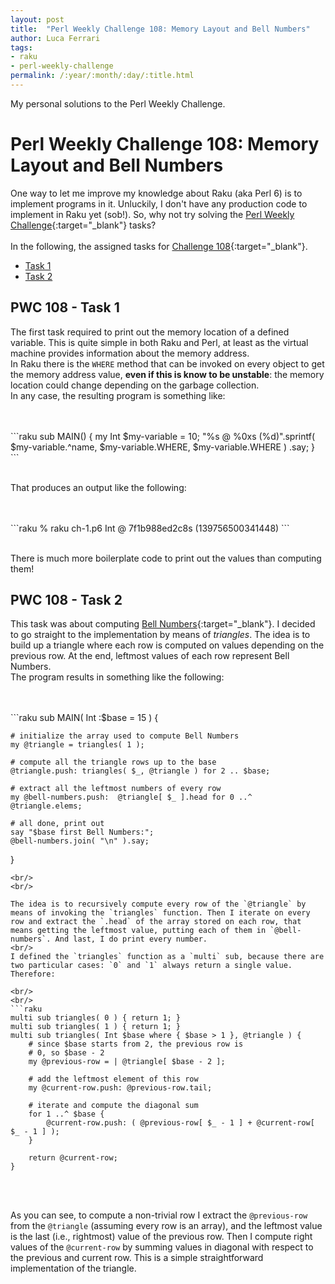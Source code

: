 ```yaml
---
layout: post
title:  "Perl Weekly Challenge 108: Memory Layout and Bell Numbers"
author: Luca Ferrari
tags:
- raku
- perl-weekly-challenge
permalink: /:year/:month/:day/:title.html
---
```

My personal solutions to the Perl Weekly Challenge.

# Perl Weekly Challenge 108: Memory Layout and Bell Numbers

One way to let me improve my knowledge about Raku (aka Perl 6) is to implement programs in it.
Unluckily, I don't have any production code to implement in Raku yet (sob!).
So, why not try solving the [Perl Weekly Challenge](https://perlweeklychallenge.org/){:target="_blank"} tasks?
<br/>
<br/>
In the following, the assigned tasks for [Challenge 108](https://perlweeklychallenge.org/blog/perl-weekly-challenge-108/){:target="_blank"}.
<br/>
- [Task 1](#task1)
- [Task 2](#task2)




<a name="task1"></a>
## PWC 108 - Task 1

The first task required to print out the memory location of a defined variable.
This is quite simple in both Raku and Perl, at least as the virtual machine provides information about the memory address.
<br/>
In Raku there is the `WHERE` method that can be invoked on every object to get the memory address value, **even if this is know to be unstable**: the memory location could change depending on the garbage collection.
<br/>
In any case, the resulting program is something like:

<br/>
<br/>
```raku
sub MAIN() {
    my Int $my-variable = 10;
    "%s @ %0xs (%d)".sprintf( $my-variable.^name, 
                              $my-variable.WHERE, 
                              $my-variable.WHERE )
                   .say;
}
```
<br/>
<br/>

That produces an output like the following:

<br/>
<br/>
```raku
% raku ch-1.p6  
Int @ 7f1b988ed2c8s (139756500341448)
```
<br/>
<br/>

There is much more boilerplate code to print out the values than computing them!


<a name="task2"></a>
## PWC 108 - Task 2

This task was about computing [Bell Numbers](https://en.wikipedia.org/wiki/Bell_number){:target="_blank"}. I decided to go straight to the implementation by means of *triangles*. The idea is to build up a triangle where each row is computed on values depending on the previous row. At the end, leftmost values of each row represent Bell Numbers.
<br/>
The program results in something like the following:

<br/>
<br/>
```raku
sub MAIN( Int :$base = 15 ) {

    # initialize the array used to compute Bell Numbers
    my @triangle = triangles( 1 );

    # compute all the triangle rows up to the base
    @triangle.push: triangles( $_, @triangle ) for 2 .. $base;

    # extract all the leftmost numbers of every row
    my @bell-numbers.push:  @triangle[ $_ ].head for 0 ..^ @triangle.elems;

    # all done, print out
    say "$base first Bell Numbers:";
    @bell-numbers.join( "\n" ).say;
}

```
<br/>
<br/>

The idea is to recursively compute every row of the `@triangle` by means of invoking the `triangles` function. Then I iterate on every row and extract the `.head` of the array stored on each row, that means getting the leftmost value, putting each of them in `@bell-numbers`. And last, I do print every number.
<br/>
I defined the `triangles` function as a `multi` sub, because there are two particular cases: `0` and `1` always return a single value. Therefore:

<br/>
<br/>
```raku
multi sub triangles( 0 ) { return 1; }
multi sub triangles( 1 ) { return 1; }
multi sub triangles( Int $base where { $base > 1 }, @triangle ) {
    # since $base starts from 2, the previous row is
    # 0, so $base - 2
    my @previous-row = | @triangle[ $base - 2 ];

    # add the leftmost element of this row
    my @current-row.push: @previous-row.tail;

    # iterate and compute the diagonal sum
    for 1 ..^ $base {
        @current-row.push: ( @previous-row[ $_ - 1 ] + @current-row[ $_ - 1 ] );
    }

    return @current-row;
}
```
<br/>
<br/>

As you can see, to compute a non-trivial row I extract the `@previous-row` from the `@triangle` (assuming every row is an array), and the leftmost value is the last (i.e., rightmost) value of the previous row.
Then I compute right values of the `@current-row` by summing values in diagonal with respect to the previous and current row. This is a simple straightforward implementation of the triangle.
